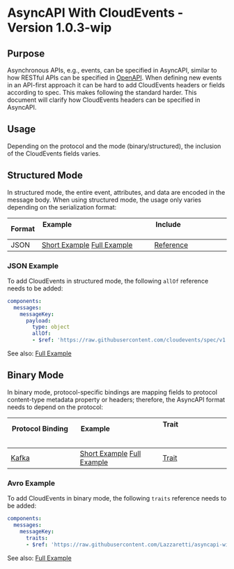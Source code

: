 # AsyncAPI With CloudEvents - Version 1.0.3-wip

## Purpose

Asynchronous APIs, e.g., events, can be specified in AsyncAPI, similar to how
RESTful APIs can be specified in [OpenAPI](https://swagger.io/specification/).
When defining new events in an API-first approach it can be hard to add
CloudEvents headers or fields according to spec. This makes following the 
standard harder. This document will clarify how CloudEvents headers can be 
specified in AsyncAPI.

## Usage

Depending on the protocol and the mode (binary/structured), the inclusion of the
CloudEvents fields varies.

## Structured Mode

In structured mode, the entire event, attributes, and data are encoded in the
message body. When using structured mode, the usage only varies depending on the
serialization format:

| Format | Example                                                                 | Include                                  |
| ------ | ----------------------------------------------------------------------- | ---------------------------------------- |
| JSON   | [Short Example](#json-example) [Full Example](./asyncapi-examples/light-switch-events-structured-json.yaml) | [Reference](../formats/cloudevents.json) |

### JSON Example

To add CloudEvents in structured mode, the following `allOf` reference needs to
be added:

```yaml
components:
  messages:
    messageKey:
      payload:
        type: object
        allOf:
        - $ref: 'https://raw.githubusercontent.com/cloudevents/spec/v1.0.2/cloudevents/formats/cloudevents.json'
```

See also: [Full Example](./asyncapi-examples/light-switch-events-structured-json.yaml)

## Binary Mode

In binary mode, protocol-specific bindings are mapping fields to protocol
content-type metadata property or headers; therefore, the AsyncAPI format needs
to depend on the protocol:

| Protocol Binding                               | Example                                                              | Trait                                                            |
| ---------------------------------------------- | -------------------------------------------------------------------- | ---------------------------------------------------------------- |
| [Kafka](../bindings/kafka-protocol-binding.md) | [Short Example](#avro-example) [Full Example](./asyncapi-examples/light-switch-events-binary-kafka.yaml) | [Trait](./asyncapi-traits/cloudevents-headers-kafka-binary.yaml) |

### Avro Example

To add CloudEvents in binary mode, the following `traits` reference needs to
be added:

```yaml
components:
  messages:
    messageKey:
      traits:
      - $ref: 'https://raw.githubusercontent.com/Lazzaretti/asyncapi-with-cloudevents-traits/main/traits/cloudevents-headers-kafka-binary.yaml'
```

See also: [Full Example](./asyncapi-examples/light-switch-events-binary-kafka.yaml)

